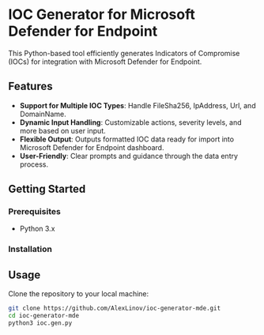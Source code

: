 # IOC Generator for Microsoft Defender for Endpoint

This Python-based tool efficiently generates Indicators of Compromise (IOCs) for integration with Microsoft Defender for Endpoint.

## Features

- **Support for Multiple IOC Types**: Handle FileSha256, IpAddress, Url, and DomainName.
- **Dynamic Input Handling**: Customizable actions, severity levels, and more based on user input.
- **Flexible Output**: Outputs formatted IOC data ready for import into Microsoft Defender for Endpoint dashboard.
- **User-Friendly**: Clear prompts and guidance through the data entry process.

## Getting Started

### Prerequisites

- Python 3.x

### Installation

## Usage

Clone the repository to your local machine:

```bash
git clone https://github.com/AlexLinov/ioc-generator-mde.git
cd ioc-generator-mde
python3 ioc.gen.py
```
